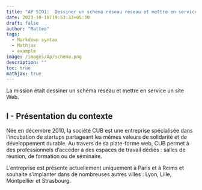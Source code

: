 ```yaml
---
title: "AP SIO1:  Dessiner un schéma réseau réseau et mettre en service un site web"
date: 2023-10-18T19:53:33+05:30
draft: false
author: "Matteo"
tags:
  - Markdown syntax
  - Mathjax
  - example
image: /images/Ap/schema.png
description: ""
toc: true
mathjax: true
---
```

La mission était dessiner un schéma réseau et mettre en service un site Web.

## I - Présentation du contexte


Née en décembre 2010, la société CUB est une entreprise spécialisée dans l’incubation de startups partageant les mêmes valeurs de solidarité et de développement durable. Au travers de sa plate-forme web, CUB permet à des professionnels d’accéder à des espaces de travail dédiés : salles de réunion, de formation ou de séminaire.

L’entreprise est présente actuellement uniquement à Paris et à Reims et souhaite s’implanter dans de nombreuses autres villes : Lyon, Lille, Montpellier et Strasbourg.


